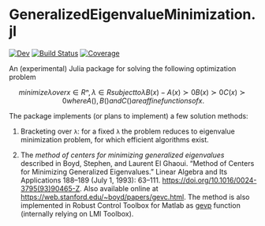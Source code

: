 # GeneralizedEigenvalueMinimization.jl

<!--[![Stable](https://img.shields.io/badge/docs-stable-blue.svg)](https://hurak.github.io/GeneralizedEigenvalueMinimization.jl/stable)-->
[![Dev](https://img.shields.io/badge/docs-dev-blue.svg)](https://hurak.github.io/GeneralizedEigenvalueMinimization.jl/dev)
[![Build Status](https://github.com/hurak/GeneralizedEigenvalueMinimization.jl/workflows/CI/badge.svg)](https://github.com/hurak/GeneralizedEigenvalueMinimization.jl/actions)
[![Coverage](https://codecov.io/gh/hurak/GeneralizedEigenvalueMinimization.jl/branch/master/graph/badge.svg)](https://codecov.io/gh/hurak/GeneralizedEigenvalueMinimization.jl)

An (experimental) Julia package for solving the following optimization problem

```math
minimize                λ
over x∈Rⁿ, λ∈R

subject to              λB(x)-A(x)≻0
                        B(x)≻0
                        C(x)≻0

where A(), B() and C() are affine functions of x.
```

The package implements (or plans to implement) a few solution methods:

1. Bracketing over `λ`: for a fixed `λ` the problem reduces to eigenvalue minimization problem, for which efficient algorithms exist.

2. The *method of centers for minimizing generalized eigenvalues* described in Boyd, Stephen, and Laurent El Ghaoui. “Method of Centers for Minimizing Generalized Eigenvalues.” Linear Algebra and Its Applications 188–189 (July 1, 1993): 63–111. https://doi.org/10.1016/0024-3795(93)90465-Z. Also available online at https://web.stanford.edu/~boyd/papers/gevc.html. The method is also implemented in Robust Control Toolbox for Matlab as [gevp](https://www.mathworks.com/help/robust/ref/gevp.html) function (internally relying on LMI Toolbox).
